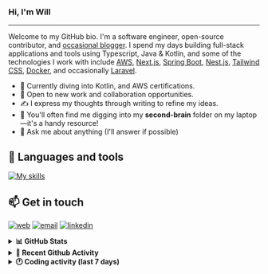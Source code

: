### Hi, I'm Will

---

Welcome to my GitHub bio. I'm a software engineer, open-source contributor, and [occasional blogger][blog]. I spend my days building full-stack applications and tools using Typescript, Java & Kotlin, and some of the technologies I work with include [AWS](https://aws.amazon.com/fr/), [Next.js](https://nextjs.org/), [Spring Boot](https://spring.io/projects/spring-boot), [Nest.js](https://nestjs.com/), [Tailwind CSS](https://github.com/tailwindlabs/tailwindcss), [Docker](https://www.docker.com/), and occasionally [Laravel](https://laravel.com/).

- 🔭 Currently diving into Kotlin, and AWS certifications.
- 👯 Open to new work and collaboration opportunities.
- ✍️ I express my thoughts through writing to refine my ideas.
- 🧠 You'll often find me digging into my **second-brain** folder on my laptop—it's a handy resource!
- 💬 Ask me about anything (I'll answer if possible)

## 🎨 Languages and tools

[![My skills](https://skillicons.dev/icons?i=typescript,js,nodejs,nest,java,kotlin,spring,python,fastapi,django,aws,docker,vscode,idea,tailwind&perline=15)](https://wilfriedago.dev/about#skills)

## 📫 Get in touch
[![web](https://img.shields.io/badge/WEBSITE-12100E?logo=google-earth&color=282A36)][website]
[![email](https://img.shields.io/badge/MAIL-12100E?logo=mailgun&color=282A36)][mail]
[![linkedin](https://img.shields.io/badge/LINKEDIN-12100E?logo=linkedin&color=282A36)][linkedin]


<details>
  <summary><b>📊 GitHub Stats</b></summary>
	<br/>
	<p align="left">
		<img width="49.5%" src="https://github-readme-stats.vercel.app/api?username=wilfriedago&show_icons=true&count_private=true&title_color=10b981&icon_color=10b981&theme=react&hide_border=true" />
		<img width="49.5%" src="https://streak-stats.demolab.com/?user=wilfriedago&hide_border=true&theme=react&ring=10b981&fire=fff&currStreakNum=fff&sideLabels=10b981&currStreakLabel=10b981&sideNums=fff" />
	</p>
</details>

<details>
  <summary><b>📅 Recent Github Activity</b></summary>
	<br>

<!--RECENT_ACTIVITY:last_update-->
Last Updated: Tuesday, August 26th, 2025, 4:19:47 AM
<!--RECENT_ACTIVITY:last_update_end-->

<!--RECENT_ACTIVITY:start-->
1. ⬆️ Pushed 1 commit(s) to [wilfriedago/searxng-docker](https://github.com/wilfriedago/searxng-docker)<br>
2. ⬆️ Pushed 1 commit(s) to [wilfriedago/searxng-docker](https://github.com/wilfriedago/searxng-docker)<br>
3. ⬆️ Pushed 1 commit(s) to [wilfriedago/searxng-docker](https://github.com/wilfriedago/searxng-docker)<br>
4. ⬆️ Pushed 1 commit(s) to [wilfriedago/searxng-docker](https://github.com/wilfriedago/searxng-docker)<br>
5. ⬆️ Pushed 1 commit(s) to [wilfriedago/searxng-docker](https://github.com/wilfriedago/searxng-docker)<br>
<!--RECENT_ACTIVITY:end-->
</details>

<details>
  <summary><b>🕐 Coding activity (last 7 days)</b></summary>
	<br>

<!--START_SECTION:waka-->

```python
Total Time: 9 hrs 47 mins

Java                     7 hrs 9 mins    ██████████████████▒░░░░░░   72.92 %
CSS                      45 mins         ██░░░░░░░░░░░░░░░░░░░░░░░   07.71 %
SQL                      23 mins         █░░░░░░░░░░░░░░░░░░░░░░░░   04.08 %
Groovy                   22 mins         █░░░░░░░░░░░░░░░░░░░░░░░░   03.77 %
TypeScript               18 mins         ▓░░░░░░░░░░░░░░░░░░░░░░░░   03.10 %
.env file                7 mins          ▒░░░░░░░░░░░░░░░░░░░░░░░░   01.35 %
Kotlin                   6 mins          ▒░░░░░░░░░░░░░░░░░░░░░░░░   01.13 %
XML                      6 mins          ▒░░░░░░░░░░░░░░░░░░░░░░░░   01.07 %
Bash                     3 mins          ▒░░░░░░░░░░░░░░░░░░░░░░░░   00.67 %
```

<!--END_SECTION:waka-->
</details>

[website]: https://wilfriedago.me
[linkedin]: https://linkedin.com/in/wilfriedago
[blog]: https://wilfriedago.me/blog
[mail]: mailto:hello@wilfriedago.me
